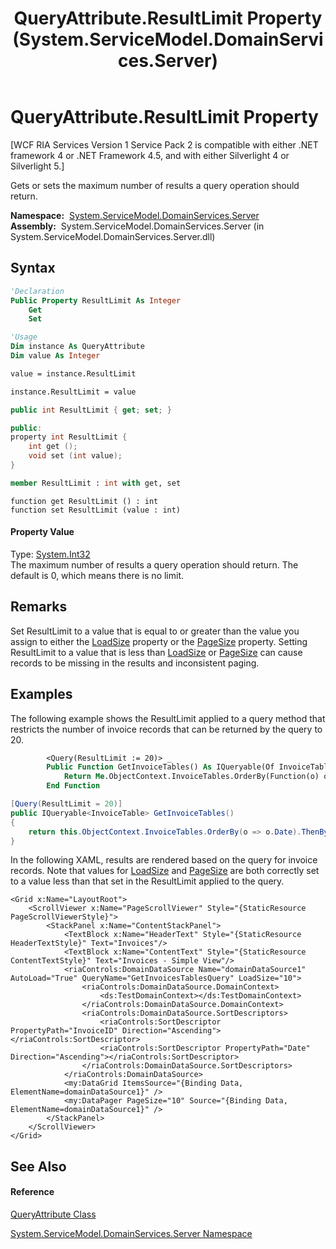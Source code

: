 ﻿---
title: QueryAttribute.ResultLimit Property  (System.ServiceModel.DomainServices.Server)
TOCTitle: ResultLimit Property
ms:assetid: P:System.ServiceModel.DomainServices.Server.QueryAttribute.ResultLimit
ms:mtpsurl: https://msdn.microsoft.com/en-us/library/system.servicemodel.domainservices.server.queryattribute.resultlimit(v=VS.91)
ms:contentKeyID: 28755429
ms.date: 01/27/2012
mtps_version: v=VS.91
f1_keywords:
- System.ServiceModel.DomainServices.Server.QueryAttribute.ResultLimit
- System.ServiceModel.DomainServices.Server.QueryAttribute.get_ResultLimit
- System.ServiceModel.DomainServices.Server.QueryAttribute.set_ResultLimit
dev_langs:
- CSharp
- JScript
- VB
- XAML
- FSharp
- c++
api_location:
- System.ServiceModel.DomainServices.Server.dll
api_name:
- System.ServiceModel.DomainServices.Server.QueryAttribute.get_ResultLimit
- System.ServiceModel.DomainServices.Server.QueryAttribute.ResultLimit
- System.ServiceModel.DomainServices.Server.QueryAttribute.set_ResultLimit
api_type:
- Managed
topic_type:
- apiref
- kbSyntax
product_family_name: VS
ROBOTS: INDEX,FOLLOW
---

# QueryAttribute.ResultLimit Property

\[WCF RIA Services Version 1 Service Pack 2 is compatible with either .NET framework 4 or .NET Framework 4.5, and with either Silverlight 4 or Silverlight 5.\]

Gets or sets the maximum number of results a query operation should return.

**Namespace:**  [System.ServiceModel.DomainServices.Server](ff423220\(v=vs.91\).md)  
**Assembly:**  System.ServiceModel.DomainServices.Server (in System.ServiceModel.DomainServices.Server.dll)

## Syntax

``` vb
'Declaration
Public Property ResultLimit As Integer
    Get
    Set
```

``` vb
'Usage
Dim instance As QueryAttribute
Dim value As Integer

value = instance.ResultLimit

instance.ResultLimit = value
```

``` csharp
public int ResultLimit { get; set; }
```

``` c++
public:
property int ResultLimit {
    int get ();
    void set (int value);
}
```

``` fsharp
member ResultLimit : int with get, set
```

``` jscript
function get ResultLimit () : int
function set ResultLimit (value : int)
```

#### Property Value

Type: [System.Int32](https://msdn.microsoft.com/en-us/library/td2s409d)  
The maximum number of results a query operation should return. The default is 0, which means there is no limit.  

## Remarks

Set ResultLimit to a value that is equal to or greater than the value you assign to either the [LoadSize](ee707740\(v=vs.91\).md) property or the [PageSize](ee707425\(v=vs.91\).md) property. Setting ResultLimit to a value that is less than [LoadSize](ee707740\(v=vs.91\).md) or [PageSize](ee707425\(v=vs.91\).md) can cause records to be missing in the results and inconsistent paging.

## Examples

The following example shows the ResultLimit applied to a query method that restricts the number of invoice records that can be returned by the query to 20.

``` vb
        <Query(ResultLimit := 20)> _
        Public Function GetInvoiceTables() As IQueryable(Of InvoiceTable)
            Return Me.ObjectContext.InvoiceTables.OrderBy(Function(o) o.[Date]).ThenBy(Function(o) o.InvoiceID)
        End Function
```

``` csharp
[Query(ResultLimit = 20)]
public IQueryable<InvoiceTable> GetInvoiceTables()
{
    return this.ObjectContext.InvoiceTables.OrderBy(o => o.Date).ThenBy(o => o.InvoiceID);
}
```

In the following XAML, results are rendered based on the query for invoice records. Note that values for [LoadSize](ee707740\(v=vs.91\).md) and [PageSize](ee707425\(v=vs.91\).md) are both correctly set to a value less than that set in the ResultLimit applied to the query.

``` xaml
<Grid x:Name="LayoutRoot">
    <ScrollViewer x:Name="PageScrollViewer" Style="{StaticResource PageScrollViewerStyle}">
        <StackPanel x:Name="ContentStackPanel">
            <TextBlock x:Name="HeaderText" Style="{StaticResource HeaderTextStyle}" Text="Invoices"/>
            <TextBlock x:Name="ContentText" Style="{StaticResource ContentTextStyle}" Text="Invoices - Simple View"/>
            <riaControls:DomainDataSource Name="domainDataSource1" AutoLoad="True" QueryName="GetInvoicesTablesQuery" LoadSize="10">
                <riaControls:DomainDataSource.DomainContext>
                    <ds:TestDomainContext></ds:TestDomainContext>
                </riaControls:DomainDataSource.DomainContext>
                <riaControls:DomainDataSource.SortDescriptors>
                    <riaControls:SortDescriptor PropertyPath="InvoiceID" Direction="Ascending"></riaControls:SortDescriptor>
                    <riaControls:SortDescriptor PropertyPath="Date" Direction="Ascending"></riaControls:SortDescriptor>
                </riaControls:DomainDataSource.SortDescriptors>
            </riaControls:DomainDataSource>
            <my:DataGrid ItemsSource="{Binding Data, ElementName=domainDataSource1}" />
            <my:DataPager PageSize="10" Source="{Binding Data, ElementName=domainDataSource1}" />
        </StackPanel>
    </ScrollViewer>
</Grid>
```

## See Also

#### Reference

[QueryAttribute Class](ff422090\(v=vs.91\).md)

[System.ServiceModel.DomainServices.Server Namespace](ff423220\(v=vs.91\).md)

